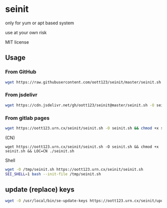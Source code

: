 # seinit

only for yum or apt based system

use at your own risk

MIT license

## Usage

### From GitHub

```bash
wget https://raw.githubusercontent.com/oott123/seinit/master/seinit.sh -O seinit.sh && chmod +x seinit.sh && ./seinit.sh
```

### From jsdelivr

```bash
wget https://cdn.jsdelivr.net/gh/oott123/seinit@master/seinit.sh -O seinit.sh && chmod +x seinit.sh && LOC=CN ./seinit.sh
```

### From gitlab pages

```bash
wget https://oott123.urn.cx/seinit/seinit.sh -O seinit.sh && chmod +x seinit.sh && ./seinit.sh
```

(CN)

```
wget https://oott123.urn.cx/seinit/seinit.sh -O seinit.sh && chmod +x seinit.sh && LOC=CN ./seinit.sh
```

Shell

```bash
wget -O /tmp/seinit.sh https://oott123.urn.cx/seinit/seinit.sh
SEI_SHELL=1 bash --init-file /tmp/seinit.sh
```

## update (replace) keys

```bash
wget -O /usr/local/bin/se-update-keys https://oott123.urn.cx/seinit/update-keys.sh && chmod +x /usr/local/bin/se-update-keys && /usr/local/bin/se-update-keys; crontab -l | grep -v /usr/local/bin/se-update-keys | { cat; echo "3 5 * * * /usr/local/bin/se-update-keys"; } | crontab -
```
